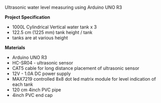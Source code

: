 

Ultrasonic water level measuring using Arduino UNO R3

<b> Project Specification </b>

- 1000L Cylindrical Vertical water tank x 3 
- 122.5 cm (1225 mm) tank height / tank
- tanks are at various height

<b> Materials </b>

- Arduino UNO R3
- HC-SR04 - ultrasonic sensor
- CAT5 cable for long distance placement of ultrasonic sensor
- 12V - 1.0A DC power supply
- MAX7219 controlled 8x8 dot led matrix module for level indication of each tank 
- 120 cm 4inch PVC pipe
- 4inch PVC end cap
